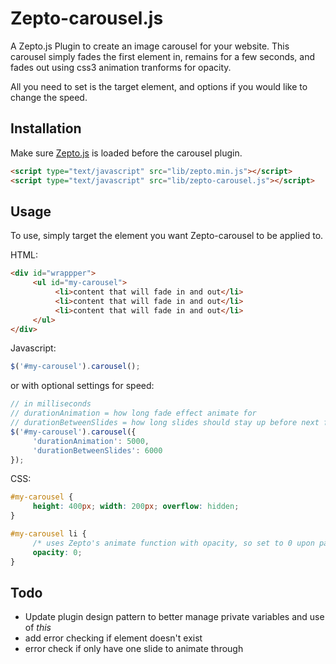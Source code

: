 # Zepto-carousel.js 

A Zepto.js Plugin to create an image carousel for your website. This carousel simply fades the first element in, remains for a few seconds, and fades out using css3 animation tranforms for opacity.

All you need to set is the target element, and options if you would like to change the speed.


## Installation 

Make sure [Zepto.js](http://zeptojs.com/) is loaded before the carousel plugin.

``` html
<script type="text/javascript" src="lib/zepto.min.js"></script>
<script type="text/javascript" src="lib/zepto-carousel.js"></script>
```


## Usage 

To use, simply target the element you want Zepto-carousel to be applied to. 

HTML:

``` html
<div id="wrappper">
     <ul id="my-carousel">
          <li>content that will fade in and out</li>
          <li>content that will fade in and out</li>
          <li>content that will fade in and out</li>
     </ul>
</div>
```

Javascript:

``` javascript
$('#my-carousel').carousel();
```

or with optional settings for speed:

``` javascript
// in milliseconds
// durationAnimation = how long fade effect animate for
// durationBetweenSlides = how long slides should stay up before next fade animation
$('#my-carousel').carousel({
     'durationAnimation': 5000,
     'durationBetweenSlides': 6000
});
```

CSS:

``` css
#my-carousel { 
     height: 400px; width: 200px; overflow: hidden; 
}

#my-carousel li { 
     /* uses Zepto's animate function with opacity, so set to 0 upon page load */
     opacity: 0; 
}
```


## Todo

* Update plugin design pattern to better manage private variables and use of _this_
* add error checking if element doesn't exist
* error check if only have one slide to animate through
